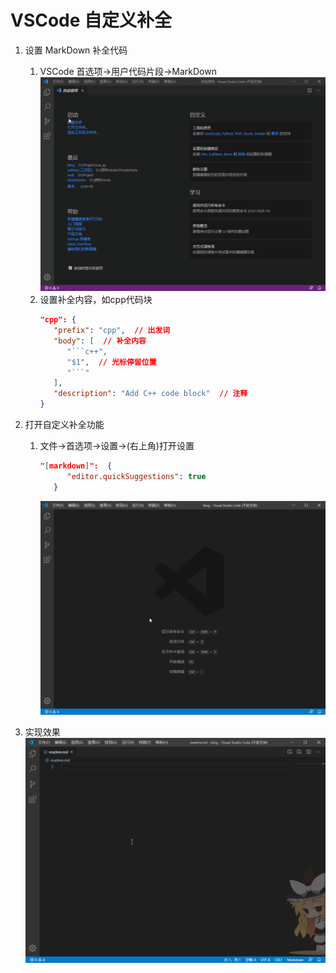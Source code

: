 # VSCode 自定义补全

1. 设置 MarkDown 补全代码
   1. VSCode 首选项->用户代码片段->MarkDown
      ![md](/images/markdown.gif)
   2. 设置补全内容，如cpp代码块
      ```json
      "cpp": {
         "prefix": "cpp",  // 出发词
         "body": [  // 补全内容
            "```c++",
            "$1",  // 光标停留位置
            "```"
         ],
         "description": "Add C++ code block"  // 注释
      }
      ```
   
2. 打开自定义补全功能
   1. 文件->首选项->设置->(右上角)打开设置
      ```json
      "[markdown]":  {
            "editor.quickSuggestions": true
         }
      ```
      ![json](images/json.gif)
3. 实现效果
   ![cpp](images/cpp.gif)
